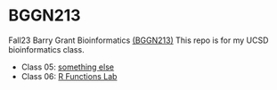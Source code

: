 # BGGN213
Fall23 Barry Grant Bioinformatics [(BGGN213)]()
This repo is for my UCSD bioinformatics class. 

- Class 05: [something else]()
- Class 06: [R Functions Lab](https://github.com/delisaramos/BGGN213/blob/main/class06/Class06_final.pdf)
